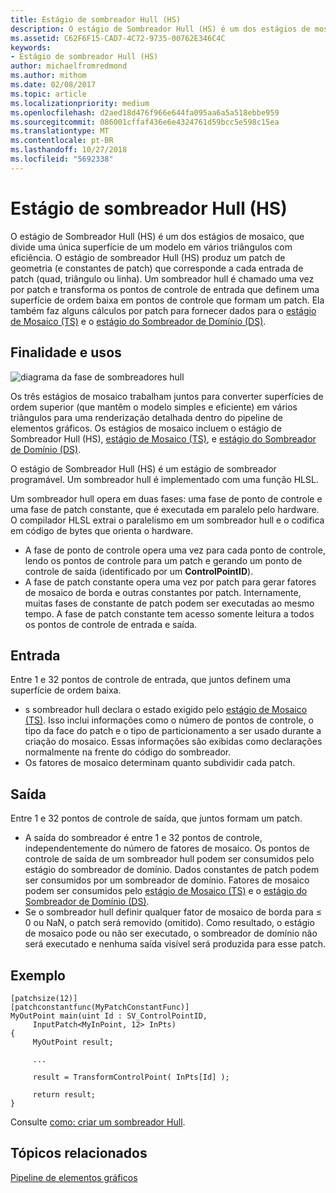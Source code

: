```yaml
---
title: Estágio de sombreador Hull (HS)
description: O estágio de Sombreador Hull (HS) é um dos estágios de mosaico, que divide uma única superfície de um modelo em vários triângulos com eficiência.
ms.assetid: C62F6F15-CAD7-4C72-9735-00762E346C4C
keywords:
- Estágio de sombreador Hull (HS)
author: michaelfromredmond
ms.author: mithom
ms.date: 02/08/2017
ms.topic: article
ms.localizationpriority: medium
ms.openlocfilehash: d2aed18d476f966e644fa095aa6a5a518ebbe959
ms.sourcegitcommit: 086001cffaf436e6e4324761d59bcc5e598c15ea
ms.translationtype: MT
ms.contentlocale: pt-BR
ms.lasthandoff: 10/27/2018
ms.locfileid: "5692338"
---
```

# <a name="hull-shader-hs-stage"></a>Estágio de sombreador Hull (HS)


O estágio de Sombreador Hull (HS) é um dos estágios de mosaico, que divide uma única superfície de um modelo em vários triângulos com eficiência. O estágio de sombreador Hull (HS) produz um patch de geometria (e constantes de patch) que corresponde a cada entrada de patch (quad, triângulo ou linha). Um sombreador hull é chamado uma vez por patch e transforma os pontos de controle de entrada que definem uma superfície de ordem baixa em pontos de controle que formam um patch. Ela também faz alguns cálculos por patch para fornecer dados para o [estágio de Mosaico (TS)](tessellator-stage--ts-.md) e o [estágio do Sombreador de Domínio (DS)](domain-shader-stage--ds-.md).

## <a name="span-idpurposeandusesspanspan-idpurposeandusesspanspan-idpurposeandusesspanpurpose-and-uses"></a><span id="Purpose_and_uses"></span><span id="purpose_and_uses"></span><span id="PURPOSE_AND_USES"></span>Finalidade e usos


![diagrama da fase de sombreadores hull](images/d3d11-hull-shader.png)

Os três estágios de mosaico trabalham juntos para converter superfícies de ordem superior (que mantêm o modelo simples e eficiente) em vários triângulos para uma renderização detalhada dentro do pipeline de elementos gráficos. Os estágios de mosaico incluem o estágio de Sombreador Hull (HS), [estágio de Mosaico (TS)](tessellator-stage--ts-.md), e [estágio do Sombreador de Domínio (DS)](domain-shader-stage--ds-.md).

O estágio de Sombreador Hull (HS) é um estágio de sombreador programável. Um sombreador hull é implementado com uma função HLSL.

Um sombreador hull opera em duas fases: uma fase de ponto de controle e uma fase de patch constante, que é executada em paralelo pelo hardware. O compilador HLSL extrai o paralelismo em um sombreador hull e o codifica em código de bytes que orienta o hardware.

-   A fase de ponto de controle opera uma vez para cada ponto de controle, lendo os pontos de controle para um patch e gerando um ponto de controle de saída (identificado por um **ControlPointID**).
-   A fase de patch constante opera uma vez por patch para gerar fatores de mosaico de borda e outras constantes por patch. Internamente, muitas fases de constante de patch podem ser executadas ao mesmo tempo. A fase de patch constante tem acesso somente leitura a todos os pontos de controle de entrada e saída.

## <a name="span-idinputspanspan-idinputspanspan-idinputspaninput"></a><span id="Input"></span><span id="input"></span><span id="INPUT"></span>Entrada


Entre 1 e 32 pontos de controle de entrada, que juntos definem uma superfície de ordem baixa.

-   s sombreador hull declara o estado exigido pelo [estágio de Mosaico (TS)](tessellator-stage--ts-.md). Isso inclui informações como o número de pontos de controle, o tipo da face do patch e o tipo de particionamento a ser usado durante a criação do mosaico. Essas informações são exibidas como declarações normalmente na frente do código do sombreador.
-   Os fatores de mosaico determinam quanto subdividir cada patch.

## <a name="span-idoutputspanspan-idoutputspanspan-idoutputspanoutput"></a><span id="Output"></span><span id="output"></span><span id="OUTPUT"></span>Saída


Entre 1 e 32 pontos de controle de saída, que juntos formam um patch.

-   A saída do sombreador é entre 1 e 32 pontos de controle, independentemente do número de fatores de mosaico. Os pontos de controle de saída de um sombreador hull podem ser consumidos pelo estágio do sombreador de domínio. Dados constantes de patch podem ser consumidos por um sombreador de domínio. Fatores de mosaico podem ser consumidos pelo [estágio de Mosaico (TS)](tessellator-stage--ts-.md) e o [estágio do Sombreador de Domínio (DS)](domain-shader-stage--ds-.md).
-   Se o sombreador hull definir qualquer fator de mosaico de borda para ≤ 0 ou NaN, o patch será removido (omitido). Como resultado, o estágio de mosaico pode ou não ser executado, o sombreador de domínio não será executado e nenhuma saída visível será produzida para esse patch.

## <a name="span-idexamplespanspan-idexamplespanspan-idexamplespanexample"></a><span id="Example"></span><span id="example"></span><span id="EXAMPLE"></span>Exemplo


```
[patchsize(12)]
[patchconstantfunc(MyPatchConstantFunc)]
MyOutPoint main(uint Id : SV_ControlPointID,
     InputPatch<MyInPoint, 12> InPts)
{
     MyOutPoint result;
     
     ...
     
     result = TransformControlPoint( InPts[Id] );

     return result;
}
```

Consulte [como: criar um sombreador Hull](https://msdn.microsoft.com/library/windows/desktop/ff476338).

## <a name="span-idrelated-topicsspanrelated-topics"></a><span id="related-topics"></span>Tópicos relacionados


[Pipeline de elementos gráficos](graphics-pipeline.md)

 

 




